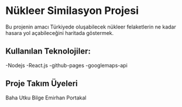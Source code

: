 # Nükleer Similasyon Projesi

Bu projenin amacı Türkiyede oluşabilecek nükleer felaketlerin ne kadar hasara yol açabileceğini haritada göstermek.

## Kullanılan Teknolojiler:

-Nodejs
-React.js
-github-pages
-googlemaps-api

## Proje Takım Üyeleri

Baha Utku Bilge 
Emirhan Portakal

